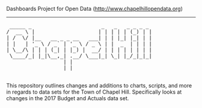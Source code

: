Dashboards Project for Open Data (http://www.chapelhillopendata.org)

------------
<pre>
 _____ _                      _   _   _ _ _ _ 
/  __ \ |                    | | | | | (_) | |
| /  \/ |__   __ _ _ __   ___| | | |_| |_| | |
| |   | '_ \ / _` | '_ \ / _ \ | |  _  | | | |
| \__/\ | | | (_| | |_) |  __/ | | | | | | | |
 \____/_| |_|\__,_| .__/ \___|_| \_| |_/_|_|_|
                  | |                         
                  |_|                         
</pre>
<br>
This repository outlines changes and additions to charts, scripts, and more in regards to data sets for the Town of Chapel Hill. Specifically looks at changes in the 2017 Budget and Actuals data set.

